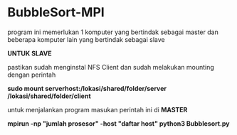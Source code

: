 # BubbleSort-MPI

program ini memerlukan 1 komputer yang bertindak sebagai master dan beberapa komputer lain yang bertindak sebagai slave
<p><b>UNTUK SLAVE</b>
<p>pastikan sudah menginstal NFS Client dan sudah melakukan mounting dengan perintah
<p><b>sudo mount serverhost:/lokasi/shared/folder/server /lokasi/shared/folder/client</b> </p>
<p>
<p>untuk menjalankan program masukan perintah ini di <b>MASTER</b></p>
<p><b>mpirun -np "jumlah prosesor" -host "daftar host" python3 Bubblesort.py</b></p>
